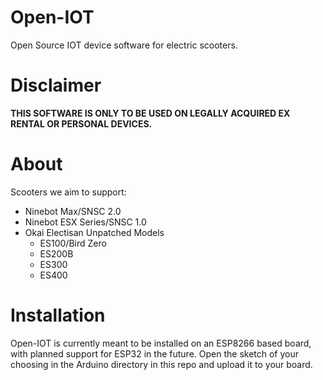 # Open-IOT
Open Source IOT device software for electric scooters.

# Disclaimer
**THIS SOFTWARE IS ONLY TO BE USED ON LEGALLY ACQUIRED EX RENTAL OR PERSONAL DEVICES.**

# About
Scooters we aim to support:
* Ninebot Max/SNSC 2.0
* Ninebot ESX Series/SNSC 1.0
* Okai Electisan Unpatched Models
  * ES100/Bird Zero
  * ES200B
  * ES300
  * ES400

# Installation
Open-IOT is currently meant to be installed on an ESP8266 based board, with planned support for ESP32 in the future.
Open the sketch of your choosing in the Arduino directory in this repo and upload it to your board.
